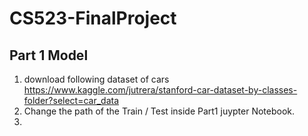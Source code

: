 # CS523-FinalProject
## Part 1 Model
1. download following dataset of cars https://www.kaggle.com/jutrera/stanford-car-dataset-by-classes-folder?select=car_data
2. Change the path of the Train / Test inside Part1 juypter Notebook.
3. 
